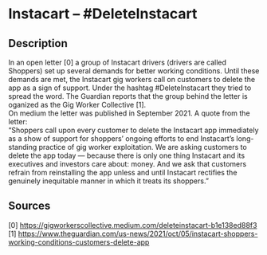 # Instacart – \#DeleteInstacart

## Description

In an open letter [0] a group of Instacart drivers (drivers are called Shoppers) set up several demands for better working conditions. Until these demands are met, the Instacart gig workers call on customers to delete the app as a sign of support. Under the hashtag #DeleteInstacart they tried to spread the word. The Guardian reports that the group behind the letter is oganized as the Gig Worker Collective [1].   
On medium the letter was published in September 2021. A quote from the letter:    
“Shoppers call upon every customer to delete the Instacart app immediately as a show of support for shoppers’ ongoing efforts to end Instacart’s long-standing practice of gig worker exploitation. We are asking customers to delete the app today — because there is only one thing Instacart and its executives and investors care about: money. And we ask that customers refrain from reinstalling the app unless and until Instacart rectifies the genuinely inequitable manner in which it treats its shoppers.”   


## Sources

[0] https://gigworkerscollective.medium.com/deleteinstacart-b1e138ed88f3   
[1] https://www.theguardian.com/us-news/2021/oct/05/instacart-shoppers-working-conditions-customers-delete-app   
